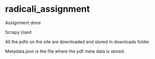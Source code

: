 # radicali_assignment
Assignment done

Scrapy Used

All the pdfs on the site are downloaded and stored in downloads folder.

Metadata.json is the file where the pdf meta data is stored.
